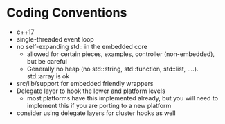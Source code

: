 # Coding Conventions

-   c++17
-   single-threaded event loop
-   no self-expanding std:: in the embedded core
    -   allowed for certain pieces, examples, controller (non-embedded), but be
        careful
    -   Generally no heap (no std::string, std::function, std::list, ….).
        std::array is ok
-   src/lib/support for embedded friendly wrappers
-   Delegate layer to hook the lower and platform levels
    -   most platforms have this implemented already, but you will need to
        implement this if you are porting to a new platform
-   consider using delegate layers for cluster hooks as well
